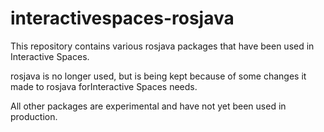 # interactivespaces-rosjava

This repository contains various rosjava packages that have been used in Interactive Spaces.

rosjava is no longer used, but is being kept because of some changes it made to
rosjava forInteractive Spaces needs.

All other packages are experimental and have not yet been used in production.
